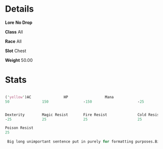 <!-- TITLE: Huge Metal Hull -->
<!-- SUBTITLE: A giant metal shell from the Alchemical Behemoth underneath Xuolia -->

# Details
**Lore**
**No Drop**

**Class**
All

**Race**
All

**Slot**
Chest

**Weight**
50.00

# Stats

```perl

('yellow')AC               HP                 Mana                     Strength                   Agility
50               150                -150                     -25                        -25


Dexterity        Magic Resist       Fire Resist              Cold Resist                Disease Resist
-25              25                 25                       25                         25

Poison Resist
25
 
 Big long unimportant sentence put in purely for formatting purposes.Big long unimportant sentence put in purely for formatting purposes.Big long unimportant sentence put in purely for formatting purposes.Big long unimportant sentence put in purely for formatting purposes.Big long unimportant sentence put in purely for formatting purposes.Big long unimportant sentence put in purely for formatting purposes.Big long unimportant sentence put in purely for formatting purposes.